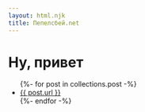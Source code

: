 ```yaml
---
layout: html.njk
title: Пепелсбей.net
---
```


# Ну, привет

<ul>
{%- for post in collections.post -%}
    <li><a href="{{ post.url }}">{{ post.url }}</a></li>
{%- endfor -%}
</ul>
